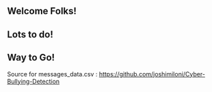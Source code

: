 ## Welcome Folks!
## Lots to do!
## Way to Go!

Source for messages_data.csv : https://github.com/joshimiloni/Cyber-Bullying-Detection
